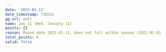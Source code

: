 ```yaml
---
date: '2023-01-11'
date_timestamp: 738531
gg_url: null
name: Jan 11 (Wed, January 11)
points: {}
reason: Round date 2023-01-11, does not fall within season (2022-01-01 to 2022-12-30)
total_points: 0
valid: false
---
```

